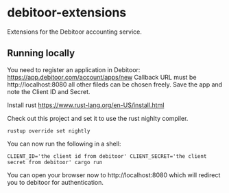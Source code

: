 # debitoor-extensions

Extensions for the Debitoor accounting service.

## Running locally
You need to register an application in Debitoor: https://app.debitoor.com/account/apps/new
Callback URL must be http://localhost:8080 all other fileds can be chosen freely. Save the app and note the Client ID and Secret.


Install rust https://www.rust-lang.org/en-US/install.html


Check out this project and set it to use the rust nighlty compiler.

    rustup override set nightly

You can now run the following in a shell:

    CLIENT_ID='the client id from debitoor' CLIENT_SECRET='the client secret from debitoor' cargo run

You can open your browser now to http://localhost:8080 which will redirect you to debitoor for authentication.
